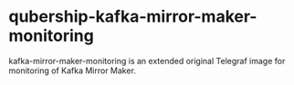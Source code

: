 # qubership-kafka-mirror-maker-monitoring

kafka-mirror-maker-monitoring is an extended original Telegraf image for monitoring of Kafka Mirror Maker.